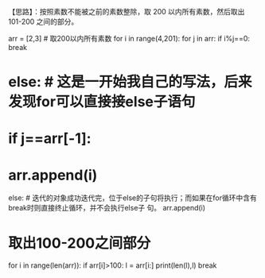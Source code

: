 【思路】：按照素数不能被之前的素数整除，取 200 以内所有素数，然后取出 101-200 之间的部分。

arr = [2,3] # 取200以内所有素数
for i in range(4,201):
for j in arr:
if i%j==0:
break
# else: # 这是一开始我自己的写法，后来发现for可以直接接else子语句
# if j==arr[-1]:
# arr.append(i)
else: # 迭代的对象成功迭代完，位于else的子句将执行；而如果在for循环中含有break时则直接终止循环，并不会执行else子
句。
arr.append(i)
# 取出100-200之间部分
for i in range(len(arr)):
if arr[i]>100:
l = arr[i:] print(len(l),l)
break
